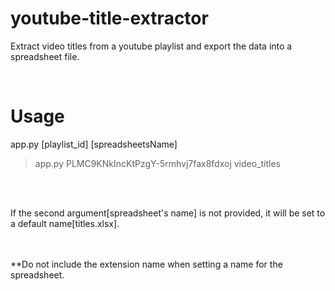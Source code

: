 # youtube-title-extractor
Extract video titles from a youtube playlist and export the data into a spreadsheet file. 

<br/>

# Usage

app.py [playlist_id] [spreadsheetsName]
> app.py PLMC9KNkIncKtPzgY-5rmhvj7fax8fdxoj video_titles

<br/><br/>

If the second argument[spreadsheet's name] is not provided, it will be set to a default name[titles.xlsx].  

<br/><br/>
**Do not include the extension name when setting a name for the spreadsheet.

